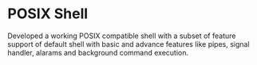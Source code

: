 # POSIX Shell
Developed a working POSIX compatible shell with a subset of feature support of default shell with basic and advance features like pipes, signal handler, alarams and background command execution.
